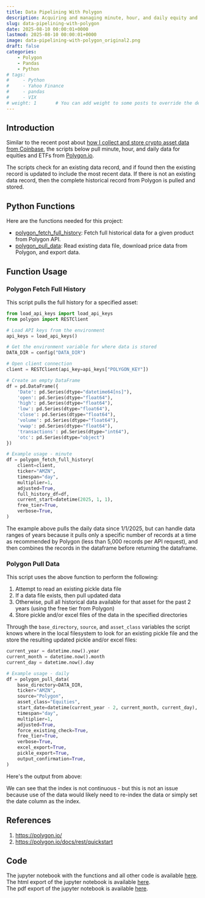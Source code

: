 ```yaml
---
title: Data Pipelining With Polygon
description: Acquiring and managing minute, hour, and daily equity and ETF data from Polygon.io.
slug: data-pipelining-with-polygon
date: 2025-08-10 00:00:01+0000
lastmod: 2025-08-10 00:00:01+0000
image: data-pipelining-with-polygon_original2.png
draft: false
categories:
    - Polygon
    - Pandas
    - Python
# tags:
#     - Python
#     - Yahoo Finance
#     - pandas
#     - VIX
# weight: 1       # You can add weight to some posts to override the default sorting (date descending)
---
```


## Introduction

Similar to the recent post about [how I collect and store crypto asset data from Coinbase](http://localhost:1313/2025/07/06/data-pipelining-with-coinbase/), the scripts below pull minute, hour, and daily data for equities and ETFs from [Polygon.io](polygon.io).

The scripts check for an existing data record, and if found then the existing record is updated to include the most recent data. If there is not an existing data record, then the complete historical record from Polygon is pulled and stored.

## Python Functions

Here are the functions needed for this project:

* [polygon_fetch_full_history](/2025/02/02/reusable-extensible-python-functions-financial-data-analysis/#polygon_fetch_full_history): Fetch full historical data for a given product from Polygon API.</br>
* [polygon_pull_data](/2025/02/02/reusable-extensible-python-functions-financial-data-analysis/#polygon_pull_data): Read existing data file, download price data from Polygon, and export data.</br>

## Function Usage

### Polygon Fetch Full History

This script pulls the full history for a specified asset:

```python
from load_api_keys import load_api_keys
from polygon import RESTClient

# Load API keys from the environment
api_keys = load_api_keys()

# Get the environment variable for where data is stored
DATA_DIR = config("DATA_DIR")

# Open client connection
client = RESTClient(api_key=api_keys["POLYGON_KEY"])

# Create an empty DataFrame
df = pd.DataFrame({
    'Date': pd.Series(dtype="datetime64[ns]"),
    'open': pd.Series(dtype="float64"),
    'high': pd.Series(dtype="float64"),
    'low': pd.Series(dtype="float64"),
    'close': pd.Series(dtype="float64"),
    'volume': pd.Series(dtype="float64"),
    'vwap': pd.Series(dtype="float64"),
    'transactions': pd.Series(dtype="int64"),
    'otc': pd.Series(dtype="object")
})

# Example usage - minute
df = polygon_fetch_full_history(
    client=client,
    ticker="AMZN",
    timespan="day",
    multiplier=1,
    adjusted=True,
    full_history_df=df,
    current_start=datetime(2025, 1, 1),
    free_tier=True,
    verbose=True,
)
```

The example above pulls the daily data since 1/1/2025, but can handle data ranges of years because it pulls only a specific number of records at a time as recommended by Polygon (less than 5,000 records per API request), and then combines the records in the dataframe before returning the dataframe.

<!-- INSERT_polygon_fetch_full_history_HERE -->

### Polygon Pull Data

This script uses the above function to perform the following:

1. Attempt to read an existing pickle data file
2. If a data file exists, then pull updated data
3. Otherwise, pull all historical data available for that asset for the past 2 years (using the free tier from Polygon)
4. Store pickle and/or excel files of the data in the specified directories

Through the `base_directory`, `source`, and `asset_class` variables the script knows where in the local filesystem to look for an existing pickle file and the store the resulting updated pickle and/or excel files:

```python
current_year = datetime.now().year
current_month = datetime.now().month
current_day = datetime.now().day

# Example usage - daily
df = polygon_pull_data(
    base_directory=DATA_DIR,
    ticker="AMZN",
    source="Polygon",
    asset_class="Equities",
    start_date=datetime(current_year - 2, current_month, current_day),
    timespan="day",
    multiplier=1,
    adjusted=True,
    force_existing_check=True,
    free_tier=True,
    verbose=True,
    excel_export=True,
    pickle_export=True,
    output_confirmation=True,
)
```

Here's the output from above:

<!-- INSERT_polygon_pull_data_HERE -->

We can see that the index is not continuous - but this is not an issue because use of the data would likely need to re-index the data or simply set the date column as the index.

## References

1. https://polygon.io/
2. https://polygon.io/docs/rest/quickstart

## Code

The jupyter notebook with the functions and all other code is available [here](data-pipelining-with-polygon.ipynb).</br>
The html export of the jupyter notebook is available [here](data-pipelining-with-polygon.html).</br>
The pdf export of the jupyter notebook is available [here](data-pipelining-with-polygon.pdf).